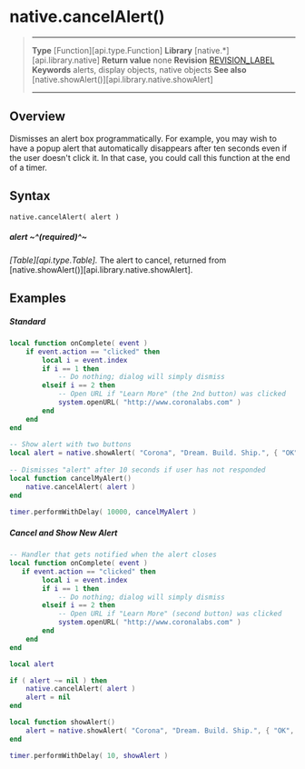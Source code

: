 
# native.cancelAlert()

> --------------------- ------------------------------------------------------------------------------------------
> __Type__              [Function][api.type.Function]
> __Library__           [native.*][api.library.native]
> __Return value__      none
> __Revision__          [REVISION_LABEL](REVISION_URL)
> __Keywords__          alerts, display objects, native objects
> __See also__          [native.showAlert()][api.library.native.showAlert]
> --------------------- ------------------------------------------------------------------------------------------


## Overview

Dismisses an alert box programmatically. For example, you may wish to have a popup alert that automatically disappears after ten seconds even if the user doesn't click it. In that case, you could call this function at the end of a timer.

## Syntax

	native.cancelAlert( alert )

##### alert ~^(required)^~
_[Table][api.type.Table]._ The alert to cancel, returned from [native.showAlert()][api.library.native.showAlert].


## Examples

##### Standard

`````lua
local function onComplete( event )
	if event.action == "clicked" then
		local i = event.index
		if i == 1 then
			-- Do nothing; dialog will simply dismiss
		elseif i == 2 then
			-- Open URL if "Learn More" (the 2nd button) was clicked
			system.openURL( "http://www.coronalabs.com" )
		end
	end
end
 
-- Show alert with two buttons
local alert = native.showAlert( "Corona", "Dream. Build. Ship.", { "OK", "Learn More" }, onComplete )
 
-- Dismisses "alert" after 10 seconds if user has not responded
local function cancelMyAlert()
	native.cancelAlert( alert )
end
 
timer.performWithDelay( 10000, cancelMyAlert )
`````

##### Cancel and Show New Alert

`````lua
-- Handler that gets notified when the alert closes
local function onComplete( event )
   if event.action == "clicked" then
		local i = event.index
		if i == 1 then
			-- Do nothing; dialog will simply dismiss
		elseif i == 2 then
			-- Open URL if "Learn More" (second button) was clicked
			system.openURL( "http://www.coronalabs.com" )
		end
	end
end

local alert

if ( alert ~= nil ) then
	native.cancelAlert( alert )
	alert = nil
end

local function showAlert()
	alert = native.showAlert( "Corona", "Dream. Build. Ship.", { "OK", "Learn More" }, onComplete )
end

timer.performWithDelay( 10, showAlert )
``````
